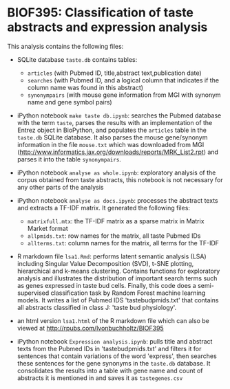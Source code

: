 # BIOF395: Classification of taste abstracts and expression analysis


This analysis contains the following files:

- SQLite database `taste.db` contains tables:
  - `articles` (with Pubmed ID, title,abstract text,publication date)
  - `searches` (with Pubmed ID, and a logical column that indicates if the column name was found in this abstract)
  - `synonympairs` (with mouse gene information from MGI with synonym name and gene symbol pairs)
  
- iPython notebook `make taste db.ipynb`: searches the Pubmed database with the term `taste`, parses the results with an implementation of the Entrez object in BioPython, and populates the `articles` table in the `taste.db` SQLite database. It also parses the mouse gene/synonym information in the file `mouse.txt` which was downloaded from MGI (http://www.informatics.jax.org/downloads/reports/MRK_List2.rpt) and parses it into the table `synonympairs`.
- iPython notebook `analyse as whole.ipynb`: exploratory analysis of the corpus obtained from taste abstracts, this notebook is not necessary for any other parts of the analysis
- iPython notebook `analyse as docs.ipynb`: processes the abstract texts and extracts a TF-IDF matrix. It generated the following files:
  - `matrixfull.mtx`: the TF-IDF matrix as a sparse matrix in Matrix Market format
  - `allpmids.txt`: row names for the matrix, all taste Pubmed IDs
  - `allterms.txt`: column names for the matrix, all terms for the TF-IDF
- R markdown file `lsa1.Rmd`: performs latent semantic analysis (LSA) including Singular Value Decomposition (SVD), t-SNE plotting, hierarchical and k-means clustering. Contains functions for exploratory analysis and illustrates the distribution of important search terms such as genes expressed in taste bud cells. Finally, this code does a semi-supervised classification task by Random Forest machine learning models. It writes a list of Pubmed IDS 'tastebudpmids.txt' that contains all abstracts classified in class J: 'taste bud physiology'.
- an html version `lsa1.html` of the R markdown file which can also be viewed at http://rpubs.com/lvonbuchholtz/BIOF395
- iPython notebook `Expression analysis.ipynb`: pulls title and abstract texts from the Pubmed IDs in 'tastebudpmids.txt' and filters it for sentences that contain variations of the word 'express', then searches these sentences for the gene synonyms in the `taste.db` database. It consolidates the results into a table with gene name and count of abstracts it is mentioned in and saves it as `tastegenes.csv`

